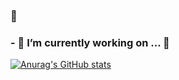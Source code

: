 ### 👋

### - 🔭 I’m currently working on ... 🦁


<!--
**Generalleejaemo/Generalleejaemo** is a ✨ _special_ ✨ repository because its `README.md` (this file) appears on your GitHub profile.

Here are some ideas to get you started:

- 🔭 I’m currently working on ... ????
- 🌱 I’m currently learning ...
- 👯 I’m looking to collaborate on ...
- 🤔 I’m looking for help with ...
- 💬 Ask me about ...
- 📫 How to reach me: ...
- 😄 Pronouns: ...
- ⚡ Fun fact: ...
-->


[![Anurag's GitHub stats](https://github-readme-stats.vercel.app/api?username={}&hide_title=true&show_icons=true&icon_color=F7A81B&include_all_commits=true&disable_animations=true&theme=vue)](https://github.com/anuraghazra/github-readme-stats)

